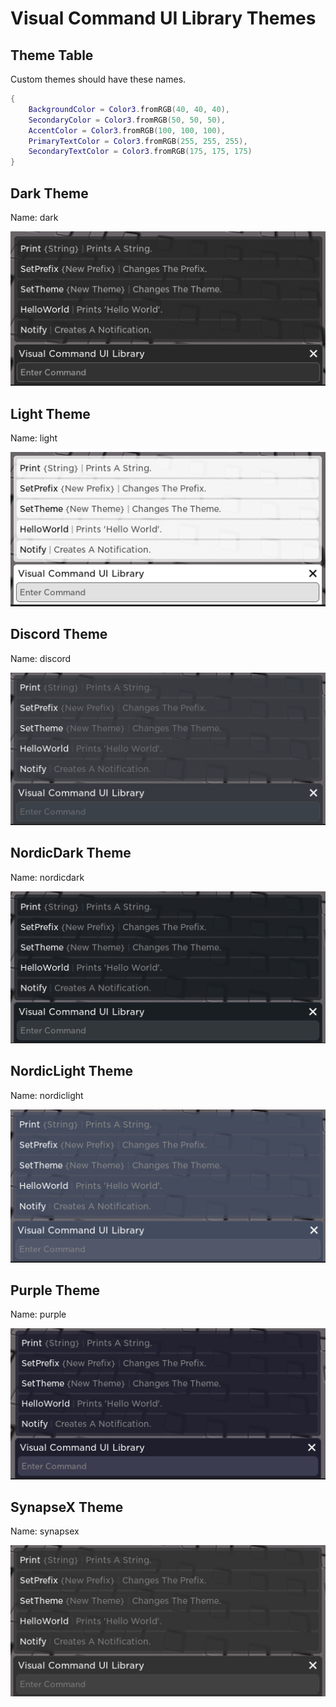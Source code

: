 # Visual Command UI Library Themes

## Theme Table
Custom themes should have these names.
```lua
{
    BackgroundColor = Color3.fromRGB(40, 40, 40),
    SecondaryColor = Color3.fromRGB(50, 50, 50),
    AccentColor = Color3.fromRGB(100, 100, 100),
    PrimaryTextColor = Color3.fromRGB(255, 255, 255),
    SecondaryTextColor = Color3.fromRGB(175, 175, 175)
}
```

## Dark Theme
Name: dark

!['Dark Theme Image'](Images/dark.png 'Dark Theme')

## Light Theme
Name: light

!['Light Theme Image'](Images/light.png 'Light Theme')

## Discord Theme
Name: discord

!['Discord Theme Image'](Images/discord.png 'Discord Theme')

## NordicDark Theme
Name: nordicdark

!['nordicdark Theme Image'](Images/nordicdark.png 'nordicdark Theme')

## NordicLight Theme
Name: nordiclight

!['nordiclight Theme Image'](Images/nordiclight.png 'nordiclight Theme')

## Purple Theme
Name: purple

!['purple Theme Image'](Images/purple.png 'purple Theme')

## SynapseX Theme
Name: synapsex

!['synapsex Theme Image'](Images/synapsex.png 'synapsex Theme')
